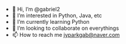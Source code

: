 - 👋 Hi, I’m @gabriel2
- 👀 I’m interested in Python, Java, etc
- 🌱 I’m currently learning Python
- 💞️ I’m looking to collaborate on everythings
- 📫 How to reach me jyparkgab@naver.com

<!---
gabriel2/gabriel2 is a ✨ special ✨ repository because its `README.md` (this file) appears on your GitHub profile.
You can click the Preview link to take a look at your changes.
--->
